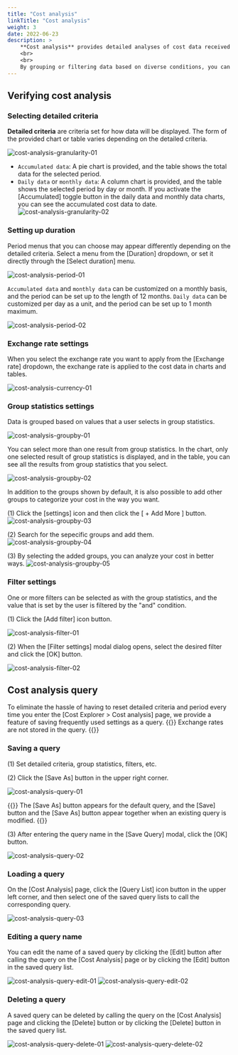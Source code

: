 ```yaml
---
title: "Cost analysis"
linkTitle: "Cost analysis"
weight: 3
date: 2022-06-23
description: >
    **Cost analysis** provides detailed analyses of cost data received from cloud providers.
    <br>
    <br>
    By grouping or filtering data based on diverse conditions, you can view the desired cost data at a glance.
---
```


## Verifying cost analysis

### Selecting detailed criteria

**Detailed criteria** are criteria set for how data will be displayed. The form of the provided chart or table varies depending on the detailed criteria.

![cost-analysis-granularity-01](/docs/guides/cost-explorer/cost-analysis-img/cost-analysis-granularity-01.png)

- `Accumulated data`: A pie chart is provided, and the table shows the total data for the selected period.
- `Daily data` or `monthly data`: A column chart is provided, and the table shows the selected period by day or month.
  If you activate the [Accumulated] toggle button in the daily data and monthly data charts, you can see the accumulated cost data to date.
    ![cost-analysis-granularity-02](/docs/guides/cost-explorer/cost-analysis-img/cost-analysis-granularity-02.png)

### Setting up duration
Period menus that you can choose may appear differently depending on the detailed criteria. Select a menu from the [Duration] dropdown, or set it directly through the [Select duration] menu.

![cost-analysis-period-01](/docs/guides/cost-explorer/cost-analysis-img/cost-analysis-period-01.png)

`Accumulated data` and `monthly data` can be customized on a monthly basis, and the period can be set up to the length of 12 months.
`Daily data` can be customized per day as a unit, and the period can be set up to 1 month maximum.

![cost-analysis-period-02](/docs/guides/cost-explorer/cost-analysis-img/cost-analysis-period-02.png)

### Exchange rate settings
When you select the exchange rate you want to apply from the [Exchange rate] dropdown, the exchange rate is applied to the cost data in charts and tables.

![cost-analysis-currency-01](/docs/guides/cost-explorer/cost-analysis-img/cost-analysis-currency-01.png)

### Group statistics settings
Data is grouped based on values that a user selects ​​in group statistics.

![cost-analysis-groupby-01](/docs/guides/cost-explorer/cost-analysis-img/cost-analysis-groupby-01-en.png)

You can select more than one result from group statistics. In the chart, only one selected result of group statistics is displayed, and in the table, you can see all the results from group statistics that you select.

![cost-analysis-groupby-02](/docs/guides/cost-explorer/cost-analysis-img/cost-analysis-groupby-02-en.png)

In addition to the groups shown by default, it is also possible to add other groups to categorize your cost in the way you want.

(1) Click the [settings] icon and then click the [ + Add More ] button.
![cost-analysis-groupby-03](/docs/guides/cost-explorer/cost-analysis-img/cost-analysis-groupby-03-en.png)

(2) Search for the sepecific groups and add them.
![cost-analysis-groupby-04](/docs/guides/cost-explorer/cost-analysis-img/cost-analysis-groupby-04-en.png)

(3) By selecting the added groups, you can analyze your cost in better ways.
![cost-analysis-groupby-05](/docs/guides/cost-explorer/cost-analysis-img/cost-analysis-groupby-05-en.png)


### Filter settings
One or more filters can be selected as with the group statistics, and the value that is set by the user is filtered by the "and" condition.

(1) Click the [Add filter] icon button.

![cost-analysis-filter-01](/docs/guides/cost-explorer/cost-analysis-img/cost-analysis-filter-01.png)

(2) When the [Filter settings] modal dialog opens, select the desired filter and click the [OK] button.

![cost-analysis-filter-02](/docs/guides/cost-explorer/cost-analysis-img/cost-analysis-filter-02-en.png)


## Cost analysis query
To eliminate the hassle of having to reset detailed criteria and period every time you enter the [Cost Explorer > Cost analysis] page, we provide a feature of saving frequently used settings as a query.
{{<alert>}}
Exchange rates are not stored in the query.
{{</alert>}}

### Saving a query
(1) Set detailed criteria, group statistics, filters, etc.

(2) Click the [Save As] button in the upper right corner.

![cost-analysis-query-01](/docs/guides/cost-explorer/cost-analysis-img/cost-analysis-query-01.png)

{{<alert>}}
The [Save As] button appears for the default query, and the [Save] button and the [Save As] button appear together when an existing query is modified.
{{</alert>}}

(3) After entering the query name in the [Save Query] modal, click the [OK] button.

![cost-analysis-query-02](/docs/guides/cost-explorer/cost-analysis-img/cost-analysis-query-02.png)

### Loading a query
On the [Cost Analysis] page, click the [Query List] icon button in the upper left corner, and then select one of the saved query lists to call the corresponding query.

![cost-analysis-query-03](/docs/guides/cost-explorer/cost-analysis-img/cost-analysis-query-03.png)

### Editing a query name
You can edit the name of a saved query by clicking the [Edit] button after calling the query on the [Cost Analysis] page or by clicking the [Edit] button in the saved query list.

![cost-analysis-query-edit-01](/docs/guides/cost-explorer/cost-analysis-img/cost-analysis-query-edit-01.png)
![cost-analysis-query-edit-02](/docs/guides/cost-explorer/cost-analysis-img/cost-analysis-query-edit-02.png)

### Deleting a query
A saved query can be deleted by calling the query on the [Cost Analysis] page and clicking the [Delete] button or by clicking the [Delete] button in the saved query list.

![cost-analysis-query-delete-01](/docs/guides/cost-explorer/cost-analysis-img/cost-analysis-query-delete-01.png)
![cost-analysis-query-delete-02](/docs/guides/cost-explorer/cost-analysis-img/cost-analysis-query-delete-02.png)
